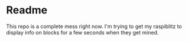 # Readme

This repo is a complete mess right now. I'm trying to get my raspiblitz to display info on blocks for a few seconds when they get mined.